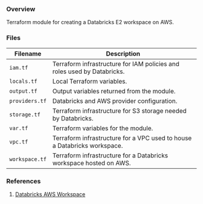 ### Overview

Terraform module for creating a Databricks E2 workspace on AWS.

### Files

| Filename       | Description                                                              |
|----------------|--------------------------------------------------------------------------|
| `iam.tf`       | Terraform infrastructure for IAM policies and roles used by Databricks.  |
| `locals.tf`    | Local Terraform variables.                                               |
| `output.tf`    | Output variables returned from the module.                               |
| `providers.tf` | Databricks and AWS provider configuration.                               |
| `storage.tf`   | Terraform infrastructure for S3 storage needed by Databricks.            |
| `var.tf`       | Terraform variables for the module.                                      |
| `vpc.tf`       | Terraform infrastructure for a VPC used to house a Databricks workspace. |
| `workspace.tf` | Terraform infrastructure for a Databricks workspace hosted on AWS.       |

### References

1. [Databricks AWS Workspace](https://registry.terraform.io/providers/databricks/databricks/latest/docs/guides/aws-workspace)